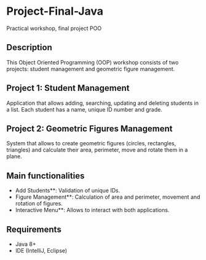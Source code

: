 # Project-Final-Java
Practical workshop, final project POO

## Description
This Object Oriented Programming (OOP) workshop consists of two projects: student management and geometric figure management.

## Project 1: Student Management
Application that allows adding, searching, updating and deleting students in a list. Each student has a name, unique ID number and grade.

## Project 2: Geometric Figures Management
System that allows to create geometric figures (circles, rectangles, triangles) and calculate their area, perimeter, move and rotate them in a plane.

## Main functionalities
- Add Students**: Validation of unique IDs.
- Figure Management**: Calculation of area and perimeter, movement and rotation of figures.
- Interactive Menu**: Allows to interact with both applications.

## Requirements
- Java 8+
- IDE (IntelliJ, Eclipse)

